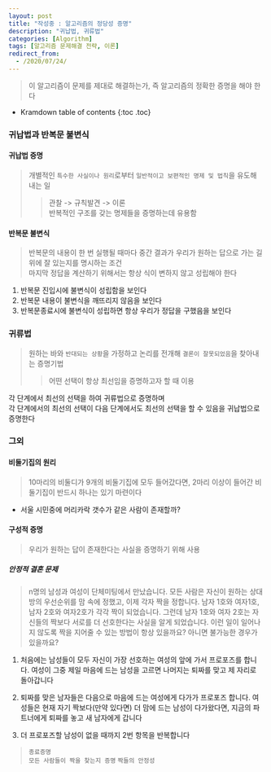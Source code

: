 ```yaml
---
layout: post
title: "작성중 : 알고리즘의 정당성 증명"
description: "귀납법, 귀류법"
categories: [Algorithm]
tags: [알고리즘 문제해결 전략, 이론]
redirect_from:
  - /2020/07/24/
---
```


>  이 알고리즘이 문제를 제대로  해결하는가, 즉 알고리즘의 정확한 증명을 해야 한다

* Kramdown table of contents
{:toc .toc}

### 귀납법과 반복문 불변식

#### 귀납법 증명
> 개별적인 `특수한 사실이나 원리`로부터 `일반적이고 보편적인 명제 및 법칙`을 유도해 내는 일    
>> 관찰 -> 규칙발견 -> 이론    
> 반복적인 구조를 갖는 명제들을 증명하는데 유용함    


#### 반복문 불변식
> 반복문의 내용이 한 번 실행될 때마다 중간 결과가 우리가 원하는 답으로 가는 길 위에 잘 있는지를 명시하는 조건    
> 마지막 정답을 계산하기 위해서는 항상 식이 변하지 않고 성립해야 한다    

1. <span class="nomargin">반복문 진입시에 불변식이 성립함을 보인다</span>    
2. <span class="nomargin">반복문 내용이 불변식을 깨뜨리지 않음을 보인다 </span>    
3. <span class="nomargin">반복문종료시에 불변식이 성립하면 항상 우리가 정답을 구했음을 보인다</span>    

### 귀류법
> 원하는 바와 `반대되는 상황`을 가정하고 논리를 전개해 `결론이 잘못되었음`을 찾아내는 증명기법    
>>어떤 선택이 항상 최선임을 증명하고자 할 때 이용

<span class="margin">각 단계에서 최선의 선택을 하여 귀류법으로 증명하며</span>    
<span class="margin">각 단계에서의 최선의 선택이 다음 단계에서도 최선의 선택을 할 수 있음을 귀납법으로 증명한다</span>    


### 그외

#### 비둘기집의 원리
> 10마리의 비둘디가 9개의 비둘기집에 모두 들어갔다면, 2마리 이상이 들어간 비둘기집이 반드시 하나는 있기 마련이다

* <span class="nomargin">서울 시민중에 머리카락 갯수가 같은 사람이 존재할까?</span>    


#### 구성적 증명
> 우리가 원하는 답이 존재한다는 사실을 증명하기 위해 사용

##### 안정적 결혼 문제
> n명의 남성과 여성이 단체미팅에서 만났습니다. 모든 사람은 자신이 원하는 상대방의 우선순위를 맘 속에 정했고, 이제 각자 짝을 정합니다. 남자 1호와 여자1호, 남자 2호와 여자2호가 각각 짝이 되었습니다. 그런데 남자 1호와 여자 2호는 자신들의 짝보다 서로를 더 선호한다는 사실을 알게 되었습니다. 이런 일이 일어나지 않도록 짝을 지어줄 수 있는 방법이 항상 있을까요? 아니면 불가능한 경우가 있을까요?

1. <span class="nomargin"> 처음에는 남성들이 모두 자신이 가장 선호하는 여성의 앞에 가서 프로포즈를 합니다. 여성이 그중 제일 마음에 드는 남성을 고르면 나머지는 퇴짜를 맞고 제 자리로 돌아갑니다 </span>    

2. <span class="nomargin"> 퇴짜를 맞은 남자들은 다음으로 마음에 드는 여성에게 다가가 프로포즈 합니다. 여성들은 현재 자기 짝보다(만약 있다면) 더 맘에 드는 남성이 다가왔다면, 지금의 파트너에게 퇴짜를 놓고 새 남자에게 갑니다 </span>    

3. <span class="nomargin"> 더 프로포즈할 남성이 없을 때까지 2번 항목을 반복합니다 </span>    

> `종료증명`  
> `모든 사람들이 짝을 찾는지 증명`
> `짝들의 안정성`
